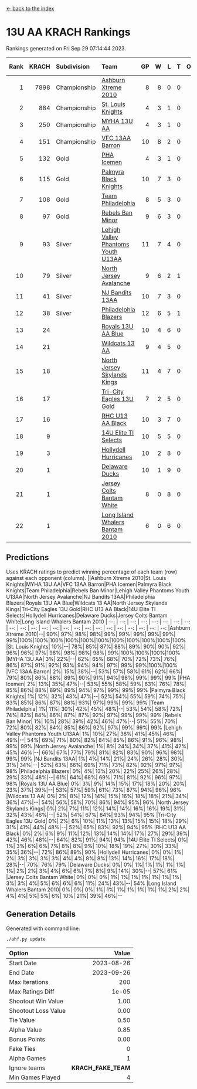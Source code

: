 [<- back to the index](readme.md)
# 13U AA KRACH Rankings
Rankings generated on Fri Sep 29 07:14:44 2023.

Rank|KRACH|Subdivision|Team|GP|W|L|T|OTW|OTL|SoS|Exp Wins|Win Diff
---:|---:|:---|:---|---:|---:|---:|---:|---:|---:|---:|---:|---:
1|7898|Championship|[Ashburn Xtreme 2010](https://gamesheetstats.com/seasons/3659/teams/140527/schedule)|8|8|0|0|0|0|154|8.8|-0.0
2|884|Championship|[St. Louis Knights](https://gamesheetstats.com/seasons/3659/teams/143323/schedule)|4|3|1|0|0|0|1636|3.8|-0.0
3|250|Championship|[MYHA 13U AA](https://gamesheetstats.com/seasons/3659/teams/140533/schedule)|4|3|1|0|0|0|202|3.8|-0.0
4|151|Championship|[VFC 13AA Barron](https://gamesheetstats.com/seasons/3659/teams/140544/schedule)|10|8|2|0|1|0|45|8.9|0.0
5|132|Gold|[PHA Icemen](https://gamesheetstats.com/seasons/3659/teams/143321/schedule)|4|3|1|0|0|0|55|3.9|0.0
6|115|Gold|[Palmyra Black Knights](https://gamesheetstats.com/seasons/3659/teams/140537/schedule)|10|7|3|0|0|0|1454|7.9|0.0
7|108|Gold|[Team Philadelphia](https://gamesheetstats.com/seasons/3659/teams/140542/schedule)|8|5|3|0|0|0|83|5.9|0.0
8|97|Gold|[Rebels Ban Minor](https://gamesheetstats.com/seasons/3659/teams/140539/schedule)|9|6|3|0|0|0|828|6.9|0.0
9|93|Silver|[Lehigh Valley Phantoms Youth U13AA](https://gamesheetstats.com/seasons/3659/teams/140531/schedule)|11|7|4|0|0|0|705|7.9|0.0
10|79|Silver|[North Jersey Avalanche](https://gamesheetstats.com/seasons/3659/teams/140535/schedule)|9|6|2|1|0|0|41|7.4|0.0
11|41|Silver|[NJ Bandits 13AA](https://gamesheetstats.com/seasons/3659/teams/140534/schedule)|10|7|3|0|2|1|30|7.9|0.0
12|38|Silver|[Philadelphia Blazers](https://gamesheetstats.com/seasons/3659/teams/140538/schedule)|12|6|5|1|1|0|1246|7.4|0.0
13|24||[Royals 13U AA Blue](https://gamesheetstats.com/seasons/3659/teams/140541/schedule)|10|4|6|0|0|0|126|4.9|0.0
14|21||[Wildcats 13 AA](https://gamesheetstats.com/seasons/3659/teams/140545/schedule)|9|4|5|0|0|0|47|4.9|0.0
15|18||[North Jersey Skylands Kings](https://gamesheetstats.com/seasons/3659/teams/140536/schedule)|11|4|7|0|0|0|61|4.9|0.0
16|17||[Tri-City Eagles 13U Gold](https://gamesheetstats.com/seasons/3659/teams/140543/schedule)|7|2|5|0|0|1|78|2.9|0.0
17|16||[RHC U13 AA Black](https://gamesheetstats.com/seasons/3659/teams/140540/schedule)|10|3|7|0|0|0|71|3.9|0.0
18|9||[14U Elite TI Selects](https://gamesheetstats.com/seasons/3659/teams/140526/schedule)|10|5|5|0|0|1|32|5.9|0.0
19|3||[Hollydell Hurricanes](https://gamesheetstats.com/seasons/3659/teams/140529/schedule)|10|2|8|0|0|0|828|2.9|0.0
20|1||[Delaware Ducks](https://gamesheetstats.com/seasons/3659/teams/140528/schedule)|10|1|9|0|0|0|30|1.9|0.0
21|1||[Jersey Colts Bantam White](https://gamesheetstats.com/seasons/3659/teams/140530/schedule)|8|0|8|0|0|1|43|0.9|0.0
22|1||[Long Island Whalers Bantam 2010](https://gamesheetstats.com/seasons/3659/teams/140532/schedule)|6|0|6|0|0|0|60|0.9|0.0

## Predictions
Uses KRACH ratings to predict winning percentage of each team (row) against each opponent (column).
||Ashburn Xtreme 2010|St. Louis Knights|MYHA 13U AA|VFC 13AA Barron|PHA Icemen|Palmyra Black Knights|Team Philadelphia|Rebels Ban Minor|Lehigh Valley Phantoms Youth U13AA|North Jersey Avalanche|NJ Bandits 13AA|Philadelphia Blazers|Royals 13U AA Blue|Wildcats 13 AA|North Jersey Skylands Kings|Tri-City Eagles 13U Gold|RHC U13 AA Black|14U Elite TI Selects|Hollydell Hurricanes|Delaware Ducks|Jersey Colts Bantam White|Long Island Whalers Bantam 2010
| --: | --: | --: | --: | --: | --: | --: | --: | --: | --: | --: | --: | --: | --: | --: | --: | --: | --: | --: | --: | --: | --: | --: 
|Ashburn Xtreme 2010|--| 90%| 97%| 98%| 98%| 99%| 99%| 99%| 99%| 99%| 99%|100%|100%|100%|100%|100%|100%|100%|100%|100%|100%|100%
|St. Louis Knights| 10%|--| 78%| 85%| 87%| 88%| 89%| 90%| 90%| 92%| 96%| 96%| 97%| 98%| 98%| 98%| 98%| 99%|100%|100%|100%|100%
|MYHA 13U AA|  3%| 22%|--| 62%| 65%| 68%| 70%| 72%| 73%| 76%| 86%| 87%| 91%| 92%| 93%| 94%| 94%| 97%| 99%| 99%|100%|100%
|VFC 13AA Barron|  2%| 15%| 38%|--| 53%| 57%| 58%| 61%| 62%| 66%| 79%| 80%| 86%| 88%| 89%| 90%| 91%| 94%| 98%| 99%| 99%| 99%
|PHA Icemen|  2%| 13%| 35%| 47%|--| 53%| 55%| 58%| 59%| 63%| 76%| 78%| 85%| 86%| 88%| 89%| 89%| 94%| 97%| 99%| 99%| 99%
|Palmyra Black Knights|  1%| 12%| 32%| 43%| 47%|--| 52%| 54%| 55%| 59%| 74%| 75%| 83%| 85%| 86%| 87%| 88%| 93%| 97%| 99%| 99%| 99%
|Team Philadelphia|  1%| 11%| 30%| 42%| 45%| 48%|--| 53%| 54%| 58%| 72%| 74%| 82%| 84%| 86%| 87%| 87%| 92%| 97%| 99%| 99%| 99%
|Rebels Ban Minor|  1%| 10%| 28%| 39%| 42%| 46%| 47%|--| 51%| 55%| 70%| 72%| 80%| 82%| 84%| 85%| 86%| 92%| 97%| 99%| 99%| 99%
|Lehigh Valley Phantoms Youth U13AA|  1%| 10%| 27%| 38%| 41%| 45%| 46%| 49%|--| 54%| 69%| 71%| 80%| 82%| 84%| 85%| 86%| 91%| 96%| 98%| 99%| 99%
|North Jersey Avalanche|  1%|  8%| 24%| 34%| 37%| 41%| 42%| 45%| 46%|--| 66%| 67%| 77%| 79%| 81%| 82%| 83%| 90%| 96%| 98%| 99%| 99%
|NJ Bandits 13AA|  1%|  4%| 14%| 21%| 24%| 26%| 28%| 30%| 31%| 34%|--| 52%| 63%| 66%| 69%| 71%| 73%| 82%| 92%| 97%| 97%| 98%
|Philadelphia Blazers|  0%|  4%| 13%| 20%| 22%| 25%| 26%| 28%| 29%| 33%| 48%|--| 61%| 64%| 68%| 69%| 71%| 81%| 92%| 96%| 97%| 98%
|Royals 13U AA Blue|  0%|  3%|  9%| 14%| 15%| 17%| 18%| 20%| 20%| 23%| 37%| 39%|--| 53%| 57%| 59%| 61%| 73%| 87%| 94%| 96%| 96%
|Wildcats 13 AA|  0%|  2%|  8%| 12%| 14%| 15%| 16%| 18%| 18%| 21%| 34%| 36%| 47%|--| 54%| 56%| 58%| 70%| 86%| 94%| 95%| 96%
|North Jersey Skylands Kings|  0%|  2%|  7%| 11%| 12%| 14%| 14%| 16%| 16%| 19%| 31%| 32%| 43%| 46%|--| 52%| 54%| 67%| 84%| 93%| 94%| 95%
|Tri-City Eagles 13U Gold|  0%|  2%|  6%| 10%| 11%| 13%| 13%| 15%| 15%| 18%| 29%| 31%| 41%| 44%| 48%|--| 52%| 65%| 83%| 92%| 94%| 95%
|RHC U13 AA Black|  0%|  2%|  6%|  9%| 11%| 12%| 13%| 14%| 14%| 17%| 27%| 29%| 39%| 42%| 46%| 48%|--| 64%| 82%| 91%| 94%| 94%
|14U Elite TI Selects|  0%|  1%|  3%|  6%|  6%|  7%|  8%|  8%|  9%| 10%| 18%| 19%| 27%| 30%| 33%| 35%| 36%|--| 72%| 86%| 89%| 90%
|Hollydell Hurricanes|  0%|  0%|  1%|  2%|  3%|  3%|  3%|  3%|  4%|  4%|  8%|  8%| 13%| 14%| 16%| 17%| 18%| 28%|--| 70%| 76%| 79%
|Delaware Ducks|  0%|  0%|  1%|  1%|  1%|  1%|  1%|  1%|  2%|  2%|  3%|  4%|  6%|  6%|  7%|  8%|  9%| 14%| 30%|--| 57%| 61%
|Jersey Colts Bantam White|  0%|  0%|  0%|  1%|  1%|  1%|  1%|  1%|  1%|  1%|  3%|  3%|  4%|  5%|  6%|  6%|  6%| 11%| 24%| 43%|--| 54%
|Long Island Whalers Bantam 2010|  0%|  0%|  0%|  1%|  1%|  1%|  1%|  1%|  1%|  1%|  2%|  2%|  4%|  4%|  5%|  5%|  6%| 10%| 21%| 39%| 46%|--

## Generation Details

Generated with command line:
```
./ahf.py update
```

| Option | Value |
| :----- | ----: |
| Start Date | 2023-08-26 |
| End Date | 2023-09-26 |
| Max Iterations | 200 |
| Max Ratings Diff | 1e-05 |
| Shootout Win Value | 1.00 |
| Shootout Loss Value | 0.00 |
| Tie Value | 0.50 |
| Alpha Value | 0.85 |
| Bonus Points | 0.00 |
| Fake Ties | 0 |
| Alpha Games | 1 |
| Ignore teams | __KRACH_FAKE_TEAM__ |
| Min Games Played | 4 |

